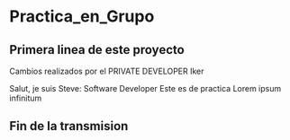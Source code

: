 # Practica_en_Grupo

## Primera linea de este proyecto 
Cambios realizados por el PRIVATE DEVELOPER Iker

<? Hola, soy Ronal: Software Developer ?>
Salut, je suis Steve: Software Developer
Este es de practica
Lorem ipsum infinitum

## Fin de la transmision 

